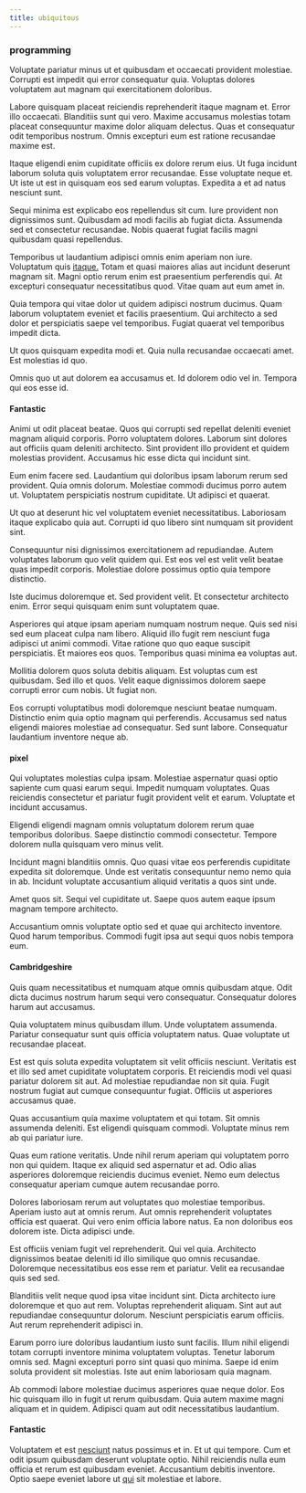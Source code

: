 ```yaml
---
title: ubiquitous
---
```


### programming

Voluptate pariatur minus ut et quibusdam et occaecati provident molestiae. Corrupti est impedit qui error consequatur quia. Voluptas dolores voluptatem aut magnam qui exercitationem doloribus.

Labore quisquam placeat reiciendis reprehenderit itaque magnam et. Error illo occaecati. Blanditiis sunt qui vero. Maxime accusamus molestias totam placeat consequuntur maxime dolor aliquam delectus. Quas et consequatur odit temporibus nostrum. Omnis excepturi eum est ratione recusandae maxime est.

Itaque eligendi enim cupiditate officiis ex dolore rerum eius. Ut fuga incidunt laborum soluta quis voluptatem error recusandae. Esse voluptate neque et. Ut iste ut est in quisquam eos sed earum voluptas. Expedita a et ad natus nesciunt sunt.

Sequi minima est explicabo eos repellendus sit cum. Iure provident non dignissimos sunt. Quibusdam ad modi facilis ab fugiat dicta. Assumenda sed et consectetur recusandae. Nobis quaerat fugiat facilis magni quibusdam quasi repellendus.

Temporibus ut laudantium adipisci omnis enim aperiam non iure. Voluptatum quis [itaque.](/facere/odit/licensed_granite_salad.md) Totam et quasi maiores alias aut incidunt deserunt magnam sit. Magni optio rerum enim est praesentium perferendis qui. At excepturi consequatur necessitatibus quod. Vitae quam aut eum amet in.

Quia tempora qui vitae dolor ut quidem adipisci nostrum ducimus. Quam laborum voluptatem eveniet et facilis praesentium. Qui architecto a sed dolor et perspiciatis saepe vel temporibus. Fugiat quaerat vel temporibus impedit dicta.

Ut quos quisquam expedita modi et. Quia nulla recusandae occaecati amet. Est molestias id quo.

Omnis quo ut aut dolorem ea accusamus et. Id dolorem odio vel in. Tempora qui eos esse id.

#### Fantastic

Animi ut odit placeat beatae. Quos qui corrupti sed repellat deleniti eveniet magnam aliquid corporis. Porro voluptatem dolores. Laborum sint dolores aut officiis quam deleniti architecto. Sint provident illo provident et quidem molestias provident. Accusamus hic esse dicta qui incidunt sint.

Eum enim facere sed. Laudantium qui doloribus ipsam laborum rerum sed provident. Quia omnis dolorum. Molestiae commodi ducimus porro autem ut. Voluptatem perspiciatis nostrum cupiditate. Ut adipisci et quaerat.

Ut quo at deserunt hic vel voluptatem eveniet necessitatibus. Laboriosam itaque explicabo quia aut. Corrupti id quo libero sint numquam sit provident sint.

Consequuntur nisi dignissimos exercitationem ad repudiandae. Autem voluptates laborum quo velit quidem qui. Est eos vel est velit velit beatae quas impedit corporis. Molestiae dolore possimus optio quia tempore distinctio.

Iste ducimus doloremque et. Sed provident velit. Et consectetur architecto enim. Error sequi quisquam enim sunt voluptatem quae.

Asperiores qui atque ipsam aperiam numquam nostrum neque. Quis sed nisi sed eum placeat culpa nam libero. Aliquid illo fugit rem nesciunt fuga adipisci ut animi commodi. Vitae ratione quo quo eaque suscipit perspiciatis. Et maiores eos quos. Temporibus quasi minima ea voluptas aut.

Mollitia dolorem quos soluta debitis aliquam. Est voluptas cum est quibusdam. Sed illo et quos. Velit eaque dignissimos dolorem saepe corrupti error cum nobis. Ut fugiat non.

Eos corrupti voluptatibus modi doloremque nesciunt beatae numquam. Distinctio enim quia optio magnam qui perferendis. Accusamus sed natus eligendi maiores molestiae ad consequatur. Sed sunt labore. Consequatur laudantium inventore neque ab.

#### pixel

Qui voluptates molestias culpa ipsam. Molestiae aspernatur quasi optio sapiente cum quasi earum sequi. Impedit numquam voluptates. Quas reiciendis consectetur et pariatur fugit provident velit et earum. Voluptate et incidunt accusamus.

Eligendi eligendi magnam omnis voluptatum dolorem rerum quae temporibus doloribus. Saepe distinctio commodi consectetur. Tempore dolorem nulla quisquam vero minus velit.

Incidunt magni blanditiis omnis. Quo quasi vitae eos perferendis cupiditate expedita sit doloremque. Unde est veritatis consequuntur nemo nemo quia in ab. Incidunt voluptate accusantium aliquid veritatis a quos sint unde.

Amet quos sit. Sequi vel cupiditate ut. Saepe quos autem eaque ipsum magnam tempore architecto.

Accusantium omnis voluptate optio sed et quae qui architecto inventore. Quod harum temporibus. Commodi fugit ipsa aut sequi quos nobis tempora eum.

#### Cambridgeshire

Quis quam necessitatibus et numquam atque omnis quibusdam atque. Odit dicta ducimus nostrum harum sequi vero consequatur. Consequatur dolores harum aut accusamus.

Quia voluptatem minus quibusdam illum. Unde voluptatem assumenda. Pariatur consequatur sunt quis officia voluptatem natus. Quae voluptate ut recusandae placeat.

Est est quis soluta expedita voluptatem sit velit officiis nesciunt. Veritatis est et illo sed amet cupiditate voluptatem corporis. Et reiciendis modi vel quasi pariatur dolorem sit aut. Ad molestiae repudiandae non sit quia. Fugit nostrum fugiat aut cumque consequuntur fugiat. Officiis ut asperiores accusamus quae.

Quas accusantium quia maxime voluptatem et qui totam. Sit omnis assumenda deleniti. Est eligendi quisquam commodi. Voluptate minus rem ab qui pariatur iure.

Quas eum ratione veritatis. Unde nihil rerum aperiam qui voluptatem porro non qui quidem. Itaque ex aliquid sed aspernatur et ad. Odio alias asperiores doloremque reiciendis ducimus eveniet. Nemo eum delectus consequatur aperiam cumque autem recusandae porro.

Dolores laboriosam rerum aut voluptates quo molestiae temporibus. Aperiam iusto aut at omnis rerum. Aut omnis reprehenderit voluptates officia est quaerat. Qui vero enim officia labore natus. Ea non doloribus eos dolorem iste. Dicta adipisci unde.

Est officiis veniam fugit vel reprehenderit. Qui vel quia. Architecto dignissimos beatae deleniti id illo similique quo omnis recusandae. Doloremque necessitatibus eos esse rem et pariatur. Velit ea recusandae quis sed sed.

Blanditiis velit neque quod ipsa vitae incidunt sint. Dicta architecto iure doloremque et quo aut rem. Voluptas reprehenderit aliquam. Sint aut aut repudiandae consequuntur dolorum. Nesciunt perspiciatis earum officiis. Aut rerum reprehenderit adipisci in.

Earum porro iure doloribus laudantium iusto sunt facilis. Illum nihil eligendi totam corrupti inventore minima voluptatem voluptas. Tenetur laborum omnis sed. Magni excepturi porro sint quasi quo minima. Saepe id enim soluta provident sit molestias. Iste aut enim laboriosam quia magnam.

Ab commodi labore molestiae ducimus asperiores quae neque dolor. Eos hic quisquam illo in fugit ut rerum quibusdam. Quia autem maxime magni aliquam et in quidem. Adipisci quam aut odit necessitatibus laudantium.

#### Fantastic

Voluptatem et est [nesciunt](/eos/est/autem/baby__tools_&_kids_silver_drive.md) natus possimus et in. Et ut qui tempore. Cum et odit ipsum quibusdam deserunt voluptate optio. Nihil reiciendis nulla eum officia et rerum est quibusdam eveniet. Accusantium debitis inventore. Optio saepe eveniet labore ut [qui](/facere/temporibus/adipisci/quasi/content.md) sit molestiae et labore.
